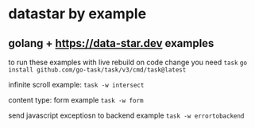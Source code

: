 # datastar by example
## golang + https://data-star.dev examples

to run these examples with live rebuild on code change you need `task` `go install github.com/go-task/task/v3/cmd/task@latest`


infinite scroll example:
`task -w intersect`

content type: form example
`task -w form`

send javascript exceptiosn to backend example
`task -w errortobackend`
